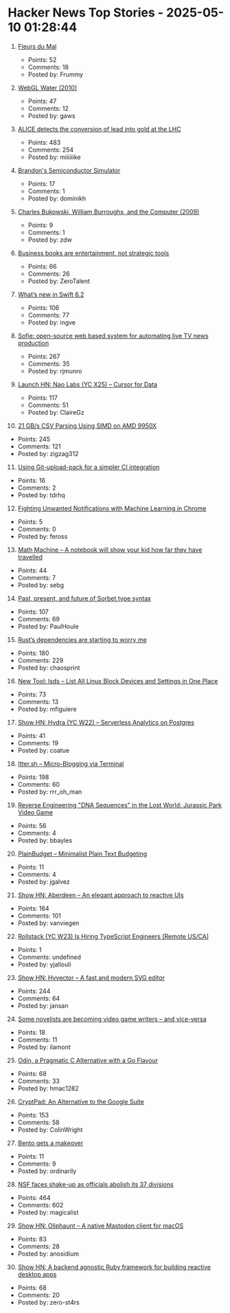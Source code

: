 # Hacker News Top Stories - 2025-05-10 01:28:44

1. [Fleurs du Mal](https://fleursdumal.org)
   - Points: 52
   - Comments: 18
   - Posted by: Frummy

2. [WebGL Water (2010)](https://madebyevan.com/webgl-water/)
   - Points: 47
   - Comments: 12
   - Posted by: gaws

3. [ALICE detects the conversion of lead into gold at the LHC](https://www.home.cern/news/news/physics/alice-detects-conversion-lead-gold-lhc)
   - Points: 483
   - Comments: 254
   - Posted by: miiiiiike

4. [Brandon's Semiconductor Simulator](https://brandonli.net/semisim/)
   - Points: 17
   - Comments: 1
   - Posted by: dominikh

5. [Charles Bukowski, William Burroughs, and the Computer (2009)](https://realitystudio.org/bibliographic-bunker/charles-bukowski-william-burroughs-and-the-computer/)
   - Points: 9
   - Comments: 1
   - Posted by: zdw

6. [Business books are entertainment, not strategic tools](https://theorthagonist.substack.com/p/why-reading-business-books-is-a-waste)
   - Points: 66
   - Comments: 26
   - Posted by: ZeroTalent

7. [What’s new in Swift 6.2](https://www.hackingwithswift.com/articles/277/whats-new-in-swift-6-2)
   - Points: 106
   - Comments: 77
   - Posted by: ingve

8. [Sofie: open-source web based system for automating live TV news production](https://nrkno.github.io/sofie-core/)
   - Points: 267
   - Comments: 35
   - Posted by: rjmunro

9. [Launch HN: Nao Labs (YC X25) – Cursor for Data](undefined)
   - Points: 117
   - Comments: 51
   - Posted by: ClaireGz

10. [21 GB/s CSV Parsing Using SIMD on AMD 9950X](https://nietras.com/2025/05/09/sep-0-10-0/)
   - Points: 245
   - Comments: 121
   - Posted by: zigzag312

11. [Using Git-upload-pack for a simpler CI integration](https://blog.screenshotbot.io/2025/05/09/using-git-upload-pack-for-a-simpler-ci-integration/)
   - Points: 16
   - Comments: 2
   - Posted by: tdrhq

12. [Fighting Unwanted Notifications with Machine Learning in Chrome](https://blog.chromium.org/2025/05/fighting-unwanted-notifications-with.html)
   - Points: 5
   - Comments: 0
   - Posted by: feross

13. [Math Machine – A notebook will show your kid how far they have travelled](https://kidswholovemath.substack.com/p/math-machine)
   - Points: 44
   - Comments: 7
   - Posted by: sebg

14. [Past, present, and future of Sorbet type syntax](https://blog.jez.io/history-of-sorbet-syntax/)
   - Points: 107
   - Comments: 69
   - Posted by: PaulHoule

15. [Rust’s dependencies are starting to worry me](https://vincents.dev/blog/rust-dependencies-scare-me/?)
   - Points: 180
   - Comments: 229
   - Posted by: chaosprint

16. [New Tool: lsds – List All Linux Block Devices and Settings in One Place](https://tanelpoder.com/posts/lsds-list-linux-block-devices-and-their-config/)
   - Points: 73
   - Comments: 13
   - Posted by: mfiguiere

17. [Show HN: Hydra (YC W22) – Serverless Analytics on Postgres](https://www.hydra.so/)
   - Points: 41
   - Comments: 19
   - Posted by: coatue

18. [Itter.sh – Micro-Blogging via Terminal](https://www.itter.sh/)
   - Points: 198
   - Comments: 60
   - Posted by: rrr_oh_man

19. [Reverse Engineering "DNA Sequences" in the Lost World: Jurassic Park Video Game](https://32bits.substack.com/p/under-the-microscope-the-lost-world)
   - Points: 56
   - Comments: 4
   - Posted by: bbayles

20. [PlainBudget – Minimalist Plain Text Budgeting](https://plainbudget.com/)
   - Points: 11
   - Comments: 4
   - Posted by: jgalvez

21. [Show HN: Aberdeen – An elegant approach to reactive UIs](https://aberdeenjs.org/)
   - Points: 184
   - Comments: 101
   - Posted by: vanviegen

22. [Rollstack (YC W23) Is Hiring TypeScript Engineers (Remote US/CA)](https://www.ycombinator.com/companies/rollstack-2/jobs/QPqpb1n-software-engineer-typescript-us-canada)
   - Points: 1
   - Comments: undefined
   - Posted by: yjallouli

23. [Show HN: Hyvector – A fast and modern SVG editor](https://www.hyvector.com)
   - Points: 244
   - Comments: 64
   - Posted by: jansan

24. [Some novelists are becoming video game writers – and vice-versa](https://www.theguardian.com/games/2025/apr/30/novelists-video-game-writers)
   - Points: 18
   - Comments: 11
   - Posted by: ilamont

25. [Odin, a Pragmatic C Alternative with a Go Flavour](http://bitshifters.cc/2025/05/04/odin.html)
   - Points: 68
   - Comments: 33
   - Posted by: hmac1282

26. [CryptPad: An Alternative to the Google Suite](https://cryptpad.org/)
   - Points: 153
   - Comments: 58
   - Posted by: ColinWright

27. [Bento gets a makeover](https://warpstreamlabs.github.io/bento/)
   - Points: 11
   - Comments: 9
   - Posted by: ordinarily

28. [NSF faces shake-up as officials abolish its 37 divisions](https://www.science.org/content/article/exclusive-nsf-faces-radical-shake-officials-abolish-its-37-divisions)
   - Points: 464
   - Comments: 602
   - Posted by: magicalist

29. [Show HN: Oliphaunt – A native Mastodon client for macOS](https://testflight.apple.com/join/Epq1P3Cw)
   - Points: 83
   - Comments: 28
   - Posted by: anosidium

30. [Show HN: A backend agnostic Ruby framework for building reactive desktop apps](https://codeberg.org/skinnyjames/hokusai)
   - Points: 68
   - Comments: 20
   - Posted by: zero-st4rs

